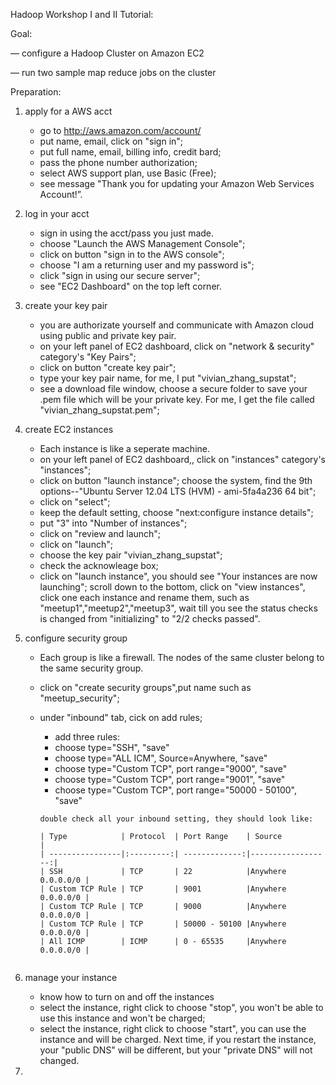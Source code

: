 Hadoop Workshop I and II Tutorial:

Goal: 

— configure a Hadoop Cluster on Amazon EC2

— run two sample map reduce jobs on the cluster

Preparation:

1. apply for a AWS acct 
   * go to http://aws.amazon.com/account/
	- put name, email, click on "sign in";
	- put full name, email, billing info, credit bard;
	- pass the phone number authorization;
	- select AWS support plan, use Basic (Free);
	- see message "Thank you for updating your Amazon Web Services Account!”.

2. log in your acct
   * sign in using the acct/pass you just made.
	- choose "Launch the AWS Management Console";
	- click on button "sign in to the AWS console";
	- choose "I am a returning user and my password is";
	- click "sign in using our secure server";
	- see "EC2 Dashboard" on the top left corner.

3. create your key pair
   * you are authorizate yourself and communicate with Amazon cloud using public and private key pair.
	- on your left panel of EC2 dashboard, click on 
	"network & security" category's "Key Pairs";
	- click on button "create key pair";
	- type your key pair name, for me, I put "vivian_zhang_supstat";
	- see a download file window, choose a secure folder to save your .pem file which will be your private key. For me, I get the file called "vivian_zhang_supstat.pem";

4. create EC2 instances
   * Each instance is like a seperate machine.
 	- on your left panel of EC2 dashboard,, click on 
	"instances" category's "instances";
	- click on button "launch instance";
	choose the system, find the 9th options--"Ubuntu Server 12.04 LTS (HVM) - ami-5fa4a236  64 bit";
	- click on "select";
	- keep the default setting, choose "next:configure instance details";
	- put "3" into "Number of instances";
	- click on "review and launch";
	- click on "launch";
	- choose the key pair "vivian_zhang_supstat";
	- check the acknowleage box;
	- click on "launch instance",
	you should see "Your instances are now launching";
    	scroll down to the bottom, click on "view instances",
    	click one each instance and rename them, such as "meetup1","meetup2","meetup3",
    	wait till you see the status checks is changed from "initializing" to "2/2 checks passed".

5. configure security group
   * Each group is like a firewall. The nodes of the same cluster belong to the same security group.
	- click on "create security groups",put name such as "meetup_security";
	- under "inbound" tab, cick on add rules;
        - add three rules:
        - choose type="SSH",  "save"
		- choose type="ALL ICM", Source=Anywhere, "save"
		- choose type="Custom TCP", port range="9000", "save"
		- choose type="Custom TCP", port range="9001", "save"
		- choose type="Custom TCP", port range="50000 - 50100", "save"
		
		```no-highlight
		double check all your inbound setting, they should look like:

		| Type            | Protocol  | Port Range    | Source            |
		| ----------------|:---------:| -------------:|------------------:|
		| SSH             | TCP       | 22            |Anywhere 0.0.0.0/0 |
		| Custom TCP Rule | TCP       | 9001          |Anywhere 0.0.0.0/0 |
		| Custom TCP Rule | TCP       | 9000          |Anywhere 0.0.0.0/0 |
		| Custom TCP Rule | TCP       | 50000 - 50100 |Anywhere 0.0.0.0/0 |
		| All ICMP        | ICMP      | 0 - 65535     |Anywhere 0.0.0.0/0 |


6. manage your instance
   * know how to turn on and off the instances
	- select the instance, right click to choose "stop", you won't be able to use this instance and won't be charged;
   	- select the instance, right click to choose "start", you can use the instance and will be charged.
   	Next time, if you restart the instance, your "public DNS" will be different, but your "private DNS" will not changed.

7.





